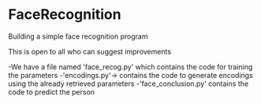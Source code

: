 # FaceRecognition
Building a simple face recognition program

This is open to all who can suggest improvements

-We have a file named 'face_recog.py' which contains the code for training the parameters
-'encodings.py'-> contains the code to generate encodings using the already retrieved parameters
-'face_conclusion.py' contains the code to predict the person
